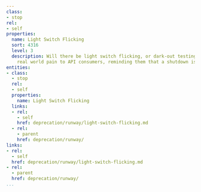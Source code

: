 ```yaml
---
class:
- stop
rel:
- self
properties:
  name: Light Switch Flicking
  sort: 4316
  level: 3
  description: Will there be light switch flicking, or dark-out testing, which send
    real world pain to API consumers, reminding them that a shutdown is imminent.
entities:
- class:
  - stop
  rel:
  - self
  properties:
    name: Light Switch Flicking
  links:
  - rel:
    - self
    href: deprecation/runway/light-switch-flicking.md
  - rel:
    - parent
    href: deprecation/runway/
links:
- rel:
  - self
  href: deprecation/runway/light-switch-flicking.md
- rel:
  - parent
  href: deprecation/runway/
...
```

